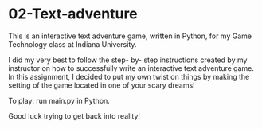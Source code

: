 # 02-Text-adventure
This is an interactive text adventure game, written in Python, for my Game Technology class at Indiana University.

I did my very best to follow the step- by- step instructions created by my instructor on how to successfully write an interactive text adventure game. In this assignment, I decided to put my own twist on things by making the setting of the game located in one of your scary dreams!

To play: run main.py in Python. 

Good luck trying to get back into reality!
